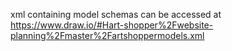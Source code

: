 xml containing model schemas can be accessed at https://www.draw.io/#Hart-shopper%2Fwebsite-planning%2Fmaster%2Fartshoppermodels.xml
